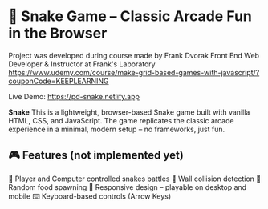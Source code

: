 # 🐍 Snake Game – Classic Arcade Fun in the Browser
Project was developed during course made by Frank Dvorak
Front End Web Developer & Instructor at Frank's Laboratory
https://www.udemy.com/course/make-grid-based-games-with-javascript/?couponCode=KEEPLEARNING

Live Demo: https://pd-snake.netlify.app

**Snake** This is a lightweight, browser-based Snake game built with vanilla HTML, CSS, and JavaScript. The game replicates the classic arcade experience in a minimal, modern setup – no frameworks, just fun.

## 🎮 Features (not implemented yet)
🐍 Player and Computer controlled snakes battles
🧱 Wall collision detection
🍎 Random food spawning
📱 Responsive design – playable on desktop and mobile
⌨️ Keyboard-based controls (Arrow Keys)